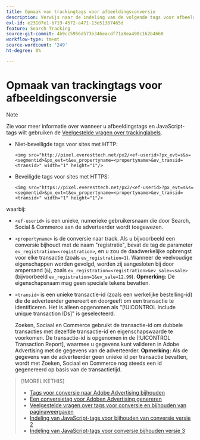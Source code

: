 ```yaml
---
title: Opmaak van trackingtags voor afbeeldingsconversie
description: Verwijs naar de indeling van de volgende tags voor afbeeldingsomzetting.
exl-id: e23107e1-b719-4572-a471-13e51387465d
feature: Search Tracking
source-git-commit: 4b9cc5956d573b346eacdf71a8ea490c162b4660
workflow-type: tm+mt
source-wordcount: '249'
ht-degree: 0%

---
```


# Opmaak van trackingtags voor afbeeldingsconversie

>[!NOTE]
>
>Zie voor meer informatie over wanneer u afbeeldingstags en JavaScript-tags wilt gebruiken de [Veelgestelde vragen over trackinglabels](/help/search-social-commerce/tracking/faqs-conversion-page-view-tracking-tags.md).

* Niet-beveiligde tags voor sites met HTTP:

  `<img src="http://pixel.everesttech.net/px2/<ef-userid>?px_evt=s&s=<segmentid>&px_evt=t&ev_propertyname=<propertyname>&ev_transid=<transid>" width="1" height="1"/>`

* Beveiligde tags voor sites met HTTPS:

  `<img src="https://pixel.everesttech.net/px2/<ef-userid>?px_evt=s&s=<segmentid>&px_evt=t&ev_propertyname=<propertyname>&ev_transid=<transid>" width="1" height="1"/>`

waarbij:

* `<ef-userid>` is een unieke, numerieke gebruikersnaam die door Search, Social &amp; Commerce aan de adverteerder wordt toegewezen.

* `<propertyname>` is de conversie naar track. Als u bijvoorbeeld een conversie bijhoudt met de naam &quot;registratie&quot;, bevat de tag de parameter `ev_registration=<registration>`, en u zou de daadwerkelijke opbrengst voor elke transactie (zoals `ev_registration=1`). Wanneer de veelvoudige eigenschappen worden gevolgd, worden zij aangesloten bij door ampersand (`&`), zoals `ev_registration=<registration>&ev_sale=<sale>` (bijvoorbeeld `ev_registration=1&ev_sale=12.99`). **Opmerking:**  De eigenschapsnaam mag geen speciale tekens bevatten.

* `<transid>` is een unieke transactie-id (zoals een werkelijke bestelling-id) die de adverteerder genereert en doorgeeft om een transactie te identificeren. Het is alleen opgenomen als &quot;[!UICONTROL Include unique transaction IDs]&quot; is geselecteerd.

  Zoeken, Sociaal en Commerce gebruikt de transactie-id om dubbele transacties met dezelfde transactie-id en eigenschapswaarde te voorkomen. De transactie-id is opgenomen in de [!UICONTROL Transaction Report], waarmee u gegevens kunt valideren in Adobe Advertising met de gegevens van de adverteerder. **Opmerking:** Als de gegevens van de adverteerder geen unieke id per transactie bevatten, wordt met Zoeken, Sociaal en Commerce nog steeds een id gegenereerd op basis van de transactietijd.

<!-- add more links -->

>[!MORELIKETHIS]
>
>* [Tags voor conversie naar Adobe Advertising bijhouden](/help/search-social-commerce/tracking/conversion-tracking-advertising.md)
>* [Een conversietag voor Adoben Advertising genereren](/help/search-social-commerce/tools/conversion-tag-generate.md)
>* [Veelgestelde vragen over tags voor conversie en bijhouden van paginaweergaven](/help/search-social-commerce/tracking/faqs-conversion-page-view-tracking-tags.md)
>* [Indeling van JavaScript-tags voor bijhouden van conversie versie 2](format-conversion-tag-jsv2.md)
>* [Indeling van JavaScript-tags voor conversie bijhouden versie 3](format-conversion-tag-jsv3.md)
